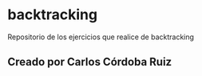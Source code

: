 # backtracking
Repositorio de los ejercicios que realice de backtracking
## Creado por Carlos Córdoba Ruiz

